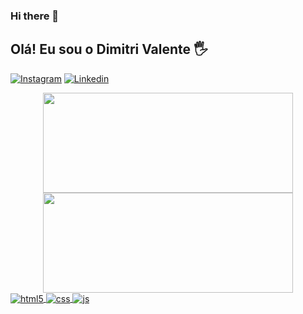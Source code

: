 ### Hi there 👋

## Olá! Eu sou o Dimitri Valente 🖐️


[![Instagram](https://img.shields.io/badge/Instagram-E4405F?style=for-the-badge&logo=instagram&logoColor=white)](https://instagram.com/18dimi)
[![Linkedin](https://img.shields.io/badge/LinkedIn-0077B5?style=for-the-badge&logo=linkedin&logoColor=white)](https://www.linkedin.com/in/dimitri-valente-9b2726223/)


 <div align="center">
  <a href="https://github.com/dimitri1806">
  <img height="160em" width="400em" src="https://github-readme-stats.vercel.app/api?username=dimitri1806&show_icons=true&theme=dark&include_all_commits=true&count_private=true"/>
  <img height="160em" width="400em" src="https://github-readme-stats.vercel.app/api/top-langs/?username=dimitri1806&layout=compact&langs_count=7&theme=dark"/>
</div>

<div style="display: inline_block">
  <img align="center" alt="html5" src="https://img.shields.io/badge/HTML5-E34F26?style=for-the-badge&logo=html5&logoColor=white" />
  <img align="center" alt="css" src="https://img.shields.io/badge/CSS3-1572B6?style=for-the-badge&logo=css3&logoColor=white" />
  <img align="center" alt="js" src="https://img.shields.io/badge/JavaScript-F7DF1E?style=for-the-badge&logo=javascript&logoColor=black" />
</div><br/>


